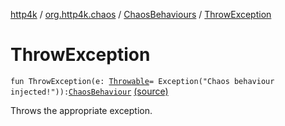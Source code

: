 [http4k](../../index.md) / [org.http4k.chaos](../index.md) / [ChaosBehaviours](index.md) / [ThrowException](./-throw-exception.md)

# ThrowException

`fun ThrowException(e: `[`Throwable`](https://kotlinlang.org/api/latest/jvm/stdlib/kotlin/-throwable/index.html)` = Exception("Chaos behaviour injected!")): `[`ChaosBehaviour`](../-chaos-behaviour/index.md) [(source)](https://github.com/http4k/http4k/blob/master/http4k-testing-chaos/src/main/kotlin/org/http4k/chaos/ChaosBehaviours.kt#L56)

Throws the appropriate exception.

